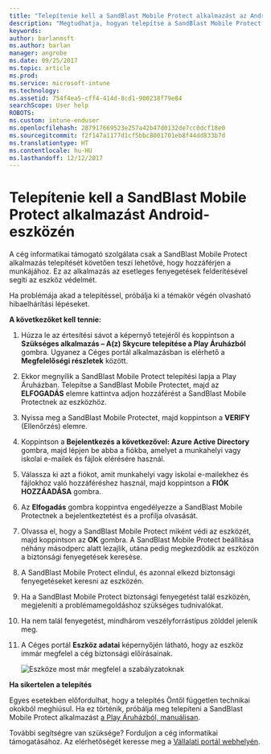 ```yaml
---
title: "Telepítenie kell a SandBlast Mobile Protect alkalmazást az Android-eszközén | Microsoft Docs"
description: "Megtudhatja, hogyan telepítse a SandBlast Mobile Protect alkalmazást Android-eszközére."
keywords: 
author: barlanmsft
ms.author: barlan
manager: angrobe
ms.date: 09/25/2017
ms.topic: article
ms.prod: 
ms.service: microsoft-intune
ms.technology: 
ms.assetid: 754f4ea5-cff4-414d-8cd1-900238f79e84
searchScope: User help
ROBOTS: 
ms.custom: intune-enduser
ms.openlocfilehash: 287917669523e257a42b47d0132de7cc0dcf18e0
ms.sourcegitcommit: f2f147a1177d1cf5bbc8001701eb8f44dd833b7d
ms.translationtype: HT
ms.contentlocale: hu-HU
ms.lasthandoff: 12/12/2017
---
```

# <a name="you-need-to-install-sandblast-mobile-protect-on-your-android-device"></a>Telepítenie kell a SandBlast Mobile Protect alkalmazást Android-eszközén

A cég informatikai támogató szolgálata csak a SandBlast Mobile Protect alkalmazás telepítését követően teszi lehetővé, hogy hozzáférjen a munkájához. Ez az alkalmazás az esetleges fenyegetések felderítésével segíti az eszköz védelmét.

Ha problémája akad a telepítéssel, próbálja ki a témakör végén olvasható hibaelhárítási lépéseket.

**A következőket kell tennie:**

1. Húzza le az értesítési sávot a képernyő tetejéről és koppintson a **Szükséges alkalmazás – A(z) Skycure telepítése a Play Áruházból** gombra. Ugyanez a Céges portál alkalmazásban is elérhető a __Megfelelőségi részletek__ között.

2. Ekkor megnyílik a SandBlast Mobile Protect telepítési lapja a Play Áruházban. Telepítse a SandBlast Mobile Protectet, majd az **ELFOGADÁS** elemre kattintva adjon hozzáférést a SandBlast Mobile Protectnek az eszközhöz.

3. Nyissa meg a SandBlast Mobile Protectet, majd koppintson a **VERIFY** (Ellenőrzés) elemre.

4. Koppintson a **Bejelentkezés a következővel: Azure Active Directory** gombra, majd lépjen be abba a fiókba, amelyet a munkahelyi vagy iskolai e-mailek és fájlok elérésére használ.

5. Válassza ki azt a fiókot, amit munkahelyi vagy iskolai e-mailekhez és fájlokhoz való hozzáféréshez használ, majd koppintson a **FIÓK HOZZÁADÁSA** gombra.

6. Az **Elfogadás** gombra koppintva engedélyezze a SandBlast Mobile Protectnek a bejelentkeztetést és a profilja olvasását.

7. Olvassa el, hogy a SandBlast Mobile Protect miként védi az eszközét, majd koppintson az **OK** gombra. A SandBlast Mobile Protect beállítása néhány másodperc alatt lezajlik, utána pedig megkezdődik az eszközön a biztonsági fenyegetések keresése.

8. A SandBlast Mobile Protect elindul, és azonnal elkezd biztonsági fenyegetéseket keresni az eszközén.

9.  Ha a SandBlast Mobile Protect biztonsági fenyegetést talál eszközén, megjeleníti a problémamegoldáshoz szükséges tudnivalókat.

10.  Ha nem talál fenyegetést, mindhárom veszélyforrástípus zölddel jelenik meg.

11. A Céges portál **Eszköz adatai** képernyőjén látható, hogy az eszköz immár megfelel a cég biztonsági előírásainak.

    ![Eszköze most már megfelel a szabályzatoknak](./media/mtd-device-now-compliant-android.png)

**Ha sikertelen a telepítés**

Egyes esetekben előfordulhat, hogy a telepítés Öntől független technikai okokból meghiúsul. Ha ez történik, próbálja meg telepíteni a SandBlast Mobile Protect alkalmazást [a Play Áruházból, manuálisan](https://play.google.com/store/apps/details?id=com.lacoon.security.fox).

További segítségre van szüksége? Forduljon a cég informatikai támogatásához. Az elérhetőségét keresse meg a [Vállalati portál webhelyén](https://portal.manage.microsoft.com#HelpDeskDialog).
